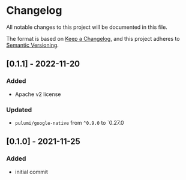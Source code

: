 # Changelog
All notable changes to this project will be documented in this file.

The format is based on [Keep a Changelog](https://keepachangelog.com/en/1.0.0/),
and this project adheres to [Semantic Versioning](https://semver.org/spec/v2.0.0.html).


## [0.1.1] - 2022-11-20
### Added
- Apache v2 license
### Updated
- `pulumi/google-native` from `^0.9.0` to `0.27.0

## [0.1.0] - 2021-11-25
### Added
- initial commit

